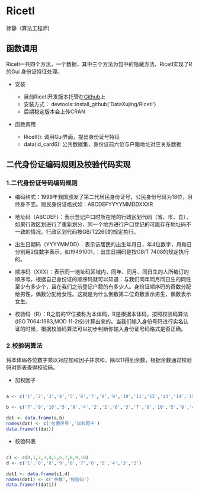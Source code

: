 
# Ricetl

徐静（算法工程师)

## 函数调用


Ricetl一共四个方法，一个数据，其中三个方法为包中的隐藏方法，Ricetl实现了R的Gui 身份证特征处理。

+ 安装

    - 目前Ricetl开发版本托管在[Github](https://github.com/DataXujing/Ricetl)上
    - 安装方式： devtools::install_github('DataXujing/Ricetl')
    - 后期稳定版本会上传CRAN

+ 函数调用

    - Ricetl(): 调用Gui界面，提出身份证号特征
    - data(id_card6): 公共数据集，身份证前六位与户籍地址对应关系数据


## 二代身份证编码规则及校验代码实现

### 1.二代身份证号码编码规则
+ 编码格式：1999年我国颁发了第二代居民身份证号，公民身份号码为18位，且终身不变。居民身份证格式如：ABCDEFYYYYMMDDXXXR

+ 地址码（ABCDEF）：表示登记户口时所在地的行政区划代码（省、市、县），如果行政区划进行了重新划分，同一个地方进行户口登记的可能存在地址码不一致的情况。行政区划代码按GB/T2260的规定执行。

+ 出生日期码（YYYYMMDD）：表示该居民的出生年月日，年4位数字，月和日分别用2位数字表示，如19491001，；出生日期码是按GB/T 7408的规定执行的。

+ 顺序码（XXX）：表示同一地址码区域内，同年、同月、同日生的人所编订的顺序号，根据自己身份证的顺序码就可以知道：与我们同年同月同日生的同性至少有多少个，且在我们之前登记户籍的有多少人。身份证顺序码的奇数分配给男性，偶数分配给女性。这就是为什么倒数第二位奇数表示男生，偶数表示女生。

+ 校验码（R）：R之前的17位被称为本体码，R是根据本体码，按照校验码算法(ISO 7064:1983,MOD 11-2校)计算出来的。当我们输入身份号码进行实名认证的时候，根据校验码算法可以初步判断你输入身份证号码格式是否正确。

### 2.校验码算法

将本体码各位数字乘以对应加权因子并求和，除以11得到余数，根据余数通过校验码对照表查得校验码。

+ 加权因子

```r

a <- c('1','2','3','4','5','6','7','8','9','10','11','12','13','14','15','16','17')
       
b <- c('7','9','10','5','8','4','2','2','6','3','7','9','10','5','8','4','2')

dat <- data.frame(a,b)
names(dat) <- c('位置序号','加权因子')
data.frame(t(dat))
```



+ 校验码表

```r

c1 <- c(0,1,2,3,4,5,6,7,8,9,10)
d <- c('1','0','X','9','8','7','6','5','4','3','2')

dat1 <- data.frame(c1,d)
names(dat1) <- c('余数','校验码')
data.frame(t(dat1))
```
